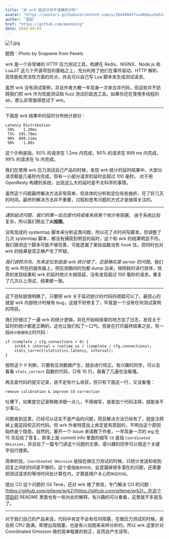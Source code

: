 ```yaml
---
title: "对 wrk 延迟分布不准确的分析"
avatar: "https://avatars.githubusercontent.com/u/26448043?s=460&u=9a51a2ee99658ea30918952675fdffeca8b5dc4c&v=4"
author: "温铭"
href: "https://github.com/moonming"
date: 2018-09-03
---  
```


![1.jpg](https://pic4.zhimg.com/80/v2-596a56dceaf120f846ce07484e4c091b_1440w.jpg)

题图：Photo by Snapwire from Pexels

wrk 是一个非常棒的 HTTP 压力测试工具，构建在 Redis、NGINX、Node.js 和 LuaJIT 这几个开源项目的基础之上，充分利用了他们在事件驱动、HTTP 解析、高性能和灵活性方面的优点，并且可以自己写 Lua 脚本来生成测试请求。

虽然 wrk 没有测试案例，并且作者大概一年现身一次来合并代码，但这些并不妨碍我们把 wrk 作为性能测试和 fuzz 测试的首选工具。如果你还在使用多线程的 ab，那么非常值得尝试下 wrk。

---

下面是 wrk 结果中的延时分布统计部分：

    Latency Distribution
     50%    1.20ms
     75%  595.78ms
     90%  899.11ms
     99%    1.00s

这个示例是指，50% 的请求在 1.2ms 内完成，90% 的请求在 899 ms 内完成，99% 的请求在 1s 内完成。

我们在使用 wrk 压力测试自己产品的时候，发现 wrk 统计的延时结果中，大部分请求都是几毫秒内完成，但有一小部分请求的延时会超过 100 毫秒。 对于用 OpenResty 构建的系统，出现这么大的延时是不太科学的事情。

虽然这个问题最终解决方法非常简单，但具体的分析和定位有些曲折，花了好几天的时间。最终的解决方法并不重要，过程和思考问题的方式才是值得关注的。

---

*遇到延迟问题，我们的第一反应是代码或者系统某个地方有阻塞*。 由于系统比较复杂，所以我们祭出了**火焰图**。

没有现成的 systemtap 脚本来分析这类问题，所以花了点时间写脚本。但调整了几次 systemtap 脚本，都没有捕获到明显的延时，这个和 wrk 的结果明显不符。我们猜测这个脚本可能不够完善，可能遗漏了某些函数没有 hook 住。但同时也对 wrk 的结果是否正确产生了怀疑。

*我们调转方向，先来定位到底是 wrk 统计错了，还是确实是 server 的问题*。我们在 wrk 所在的服务器上，把压测期间的包都 dump 出来，按照耗时进行排序，惊奇的发现结果和 wrk 的延时统计大相径庭，没有发现超过 100 毫秒的请求。重复了几次以上测试，结果都一致。

---

这下目标就很明确了，只要把 wrk 关于延迟统计的代码捋顺就可以了。最担心的就是 wrk 内部统计时候有 bug，这就不好修复了，毕竟是一个没有任何测试案例的项目。

我们仔细过了一遍 wrk 的统计逻辑，并在开始和结束的地方加了日志，发现关于延时的统计都是正确的，这也让我们松了一口气。但是在打印最终结果之前，有一段`统计数据校正`的代码：

    if (complete / cfg.connections > 0) {
        int64_t interval = runtime_us / (complete / cfg.connections);
        stats_correct(statistics.latency, interval);
    }

按照这个 if 判断，只要有压测数据产生，就会进行校正。有兴趣的同学，可以去看看 `stats_correct` 函数的代码，只有 10 行，我看了几遍也没看懂。

再去查代码的提交记录，说不定有什么收获，但只有下面这一行，又没看懂：

    remove calibration & improve CO correction

吐槽下，如果提交记录稍微详细一点儿，不用缩写，或者加个代码注释，就能省不少事儿。

问题查到这里，已经可以证实不是产品的问题，而且解决方法已经有了，就是注释掉上面这段校正的代码。但 wrk 作者特意加上肯定是有原因的，不明白这个原因始终是个隐患。自然的，要开一个 issue 来请教下作者，一年现身一次的 wg 在 15 天后给了答复，原来上面 commit info 里面的缩写 `CO` 是指 `Coordinated Omission`，并且给了一篇专门讲这个问题的文章，感兴趣的同学可以用这个关键字自行搜索。

简单的说，`Coordinated Omission` 是指在做压力测试的时候，只统计发送和收到回复之间的时间是不够的，这个是指`服务时间`，会遗漏掉很多潜在的问题，还需要把测试请求的等待时间也计算在内，才算是用户关心的`响应时间`。

提出 CO 这个问题的 Gil Tene，还对 wrk 做了修改，专门解决 CO 的问题： [https://github.com/giltene/wrk2](https://github.com/giltene/wrk2)，在这个项目的 README 里面也有一些对此的解释，有兴趣的可以看看，这里就不多提及了。

---

对于我们自己的产品来说，代码中肯定不会有任何阻塞，在做压力测试的时候，是会把 CPU 跑满。即使出现阻塞，也是有火焰图来采样分析的。所以 wrk 这里针对 Coordinated Omission 做的简单粗暴的校正，反而会产生误导。
